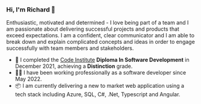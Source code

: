 ### Hi, I'm Richard 👋

<!--
**richardhenyash/richardhenyash** is a ✨ _special_ ✨ repository because its `README.md` (this file) appears on your GitHub profile.

Here are some ideas to get you started:

- 🔭 I have recently completed the [Code Institute](https://codeinstitute.net/)Diploma In Software Development, achieving a **Distinction** grade. ...
- 🌱 I’m currently learning ...
- 👯 I’m looking to collaborate on ...
- 🤔 I’m looking for help with ...
- 💬 Ask me about ...
- 📫 How to reach me: ...
- 😄 Pronouns: ...
- ⚡ Fun fact: ...
-->

Enthusiastic, motivated and determined - I love being part of a team and I am passionate about delivering successful projects and products that exceed expectations. I am a confident, clear communicator and I am able to break down and explain complicated concepts and ideas in order to engage successfully with team members and stakeholders.  
- 🌱 I completed the [Code Institute](https://codeinstitute.net/) **Diploma In Software Development** in December 2021, achieving a **Distinction** grade.
- 👨‍💻 I have been working professionally as a software developer since May 2022.
- 📦 I am currently delivering a new to market web application using a tech stack including Azure, SQL, C#, .Net, Typescript and Angular.
